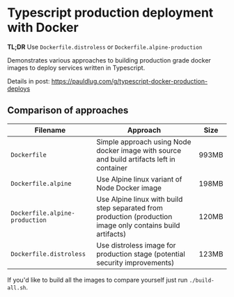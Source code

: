 # Typescript production deployment with Docker

**TL;DR** Use `Dockerfile.distroless` or `Dockerfile.alpine-production`

Demonstrates various approaches to building production grade docker images to deploy services written in Typescript.

Details in post: https://pauldlug.com/g/typescript-docker-production-deploys

## Comparison of approaches

| Filename                       | Approach                                                                                                    | Size  |
| ------------------------------ | ----------------------------------------------------------------------------------------------------------- | ----- |
| `Dockerfile`                   | Simple approach using Node docker image with source and build artifacts left in container                   | 993MB |
| `Dockerfile.alpine`            | Use Alpine linux variant of Node Docker image                                                               | 198MB |
| `Dockerfile.alpine-production` | Use Alpine linux with build step separated from production (production image only contains build artifacts) | 120MB |
| `Dockerfile.distroless`        | Use distroless image for production stage (potential security improvements)                                 | 123MB |

If you'd like to build all the images to compare yourself just run `./build-all.sh`.
